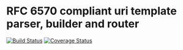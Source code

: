 # RFC 6570 compliant uri template parser, builder and router

[![Build Status](https://travis-ci.org/LuvDaSun/rfc6570.svg)](https://travis-ci.org/LuvDaSun/rfc6570)
[![Coverage Status](https://coveralls.io/repos/LuvDaSun/rfc6570/badge.png)](https://coveralls.io/r/LuvDaSun/rfc6570)